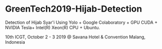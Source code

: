 # GreenTech2019-Hijab-Detection
Detection of Hijab Syar'i Using Yolo + Google Colaboratory + GPU CUDA + NVIDIA Tesla+ Intel(R) Xeon(R) CPU + Ubuntu.

10th ICGT, October 2 - 3 2019 @ Savana Hotel & Convention Malang, Indonesia
